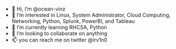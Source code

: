 - 👋 Hi, I’m @ocean-vinz
- 👀 I’m interested in Linux, System Administrator, Cloud Computing, Networking, Python, Splunk, PowerBI, and Tableau
- 🌱 I’m currently learning RHCSA, Python
- 💞️ I’m looking to collaborate on anything 
- 📫 you can reach me on twitter @irv1n0

<!---
ocean-vinz/ocean-vinz is a ✨ special ✨ repository because its `README.md` (this file) appears on your GitHub profile.
You can click the Preview link to take a look at your changes.
--->
